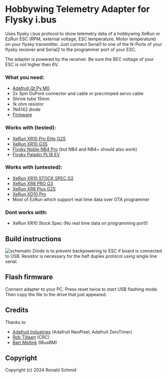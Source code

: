 # Hobbywing Telemetry Adapter for Flysky i.bus

Uses flysky i.bus protocol to show telemetry data of a hobbywing XeRun or EzRun ESC (RPM, external voltage, ESC temperature, Motor temperature) on your flysky transmitter. Just connect Serial1 to one of the N-Ports of your flysky receiver and Serial2 to the programmer port of your ESC.

The adapter is powered by the receiver. Be sure the BEC voltage of your ESC is not higher then 6V.

 
### What you need:

* [Adafruit Qt Py M0](https://www.adafruit.com/product/4600)
* 2x 3pin DuPont connector and cable or precrimped servo cable
* Shrink tube 15mm
* 1k ohm resistor
* 1N4142 diode
* [Firmware](https://github.com/PotatoNukeMk1/IBUSTelemetryAdapter/releases)


### Works with (tested):

* [XeRun XR10 Pro Elite G2S](https://www.hobbywing.com/en/products/xerun-xr10-pro-g2s39.html)
* [XeRun XR10 G3S](https://www.hobbywing.com/en/products/xerunxr1-justockg3s.html)
* [Flysky Noble NB4 Pro](https://www.flysky-cn.com/noble-pro-description-2) (but NB4 and NB4+ should also work)
* [Flysky Paladin PL18 EV](https://www.flysky-cn.com/paladin-evdescription)


### Works with (untested):

* [XeRun XR10 STOCK SPEC G2](https://www.hobbywing.com/en/products/xerunxr10stockspecg2.html)
* [XeRun XR8 PRO G3](https://www.hobbywing.com/en/products/xerun-xr8-pro-g3282.html)
* [XeRun XR8 Plus G2S](https://www.hobbywing.com/en/products/xerun-xr8-plus-g2s40.html)
* [XeRun XD10 Pro](https://www.hobbywing.com/en/products/xerun-xd10-pro41.html)
* Most of EzRun which support real time data over OTA programmer


### Dont works with:

* XeRun XR10 Stock Spec (No real time data on programming port!)


## Build instructions

![schematic](https://github.com/user-attachments/assets/3263b8b1-3788-4ecf-833a-0b9eef1b962b)
Diode is to prevent backpowering to ESC if board is connected to USB.
Resistor is necessary for the half duplex protocol using single line serial.


## Flash firmware

Connect adapter to your PC. Press reset twice to start USB flashing mode. Then copy the file to the drive that just appeared.


## Credits

Thanks to
* [Adafruit Industries](https://github.com/adafruit/) (Adafruit NeoPixel, Adafruit ZeroTimer)
* [Rob Tillaart](https://github.com/robtillaart/) (CRC)
* [Bart Mellink](https://github.com/bmellink/) (IBusBM)


## Copyright

Copyright (c) 2024 Ronald Schmid

